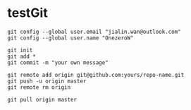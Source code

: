 # testGit
    git config --global user.email "jialin.wan@outlook.com"
    git config --global user.name "OnezeroW"

    git init
    git add *
    git commit -m "your own message"

    git remote add origin git@github.com:yours/repo-name.git
    git push -u origin master
    git remote rm origin

    git pull origin master
